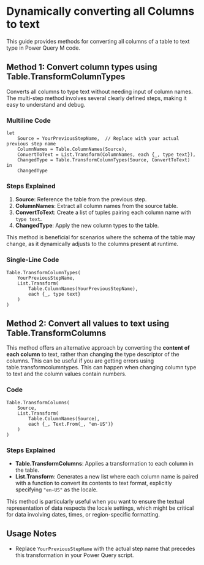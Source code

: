 # Dynamically converting all Columns to text

This guide provides methods for converting all columns of a table to text type in Power Query M code. 

## Method 1: Convert column types using Table.TransformColumnTypes

Converts all columns to type text without needing input of column names. The multi-step method involves several clearly defined steps, making it easy to understand and debug. 

### Multiline Code
```
let
    Source = YourPreviousStepName,  // Replace with your actual previous step name
    ColumnNames = Table.ColumnNames(Source),
    ConvertToText = List.Transform(ColumnNames, each {_, type text}),
    ChangedType = Table.TransformColumnTypes(Source, ConvertToText)
in
    ChangedType
```

### Steps Explained

1.  **Source**: Reference the table from the previous step.
2.  **ColumnNames**: Extract all column names from the source table.
3.  **ConvertToText**: Create a list of tuples pairing each column name with `type text`.
4.  **ChangedType**: Apply the new column types to the table.

This method is beneficial for scenarios where the schema of the table may change, as it dynamically adjusts to the columns present at runtime.

### Single-Line Code

```
Table.TransformColumnTypes(
	YourPreviousStepName, 
	List.Transform(
		Table.ColumnNames(YourPreviousStepName), 
		each {_, type text}
	)
)
```

## Method 2: Convert all values to text using Table.TransformColumns

This method offers an alternative approach by converting the **content of each column** to text, rather than changing the type descriptor of the columns. This can be useful if you are getting errors using table.transformcolumntypes. This can happen when changing column type to text and the column values contain numbers.

### Code

```
Table.TransformColumns(
    Source, 
    List.Transform(
        Table.ColumnNames(Source), 
        each {_, Text.From(_, "en-US")}
    )
)
``` 
### Steps Explained

-   **Table.TransformColumns**: Applies a transformation to each column in the table.
-   **List.Transform**: Generates a new list where each column name is paired with a function to convert its contents to text format, explicitly specifying `"en-US"` as the locale.

This method is particularly useful when you want to ensure the textual representation of data respects the locale settings, which might be critical for data involving dates, times, or region-specific formatting.

## Usage Notes

-   Replace `YourPreviousStepName` with the actual step name that precedes this transformation in your Power Query script.
